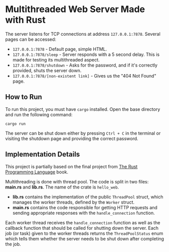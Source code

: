 # Multithreaded Web Server Made with Rust

The server listens for TCP connections at address `127.0.0.1:7878`. Several pages can be accessed:

- `127.0.0.1:7878` - Default page, simple HTML.
- `127.0.0.1:7878/sleep` - Server responds with a 5 second delay. This is made for testing its multithreaded aspect.
- `127.0.0.1:7878/shutdown` - Asks for the password, and if it's correctly provided, shuts the server down.
- `127.0.0.1:7878/[non-existent link]` - Gives us the "404 Not Found" page.

## How to Run

To run this project, you must have `cargo` installed. Open the base directory and run the following command:
```
cargo run
```
The server can be shut down either by pressing `Ctrl + C` in the terminal or visiting the shutdown page and providing the correct password.

## Implementation Details

This project is partially based on the final project from [The Rust Programming Language](https://doc.rust-lang.org/book/) book.

Multithreading is done with thread pool. The code is split in two files: __main.rs__ and __lib.rs__. The name of the crate is `hello_web`.
- __lib.rs__ contains the implementation of the public `ThreadPool` struct, which manages the worker threads, defined by the `Worker` struct.
- __main.rs__ contains the code responsible for getting HTTP requests and sending appropriate responses with the `handle_connection` function.

Each worker thread receives the `handle_connection` function as well as the callback function that should be called for shutting down the server. Each job (or task) given to the worker threads returns the `ThreadPoolStatus` enum which tells them whether the server needs to be shut down after completing the job.